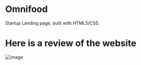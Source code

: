 # Omnifood
  Startup Landing page, built with HTML5/CSS.

# Here is a review of the website

![image](https://github.com/Skhila/Omnifood/assets/97901103/6442d970-77f8-4c80-8b2c-49e3cadda131)

